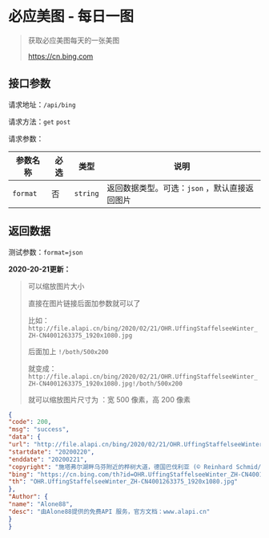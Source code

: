 # 必应美图 - 每日一图

> 获取必应美图每天的一张美图
>
> https://cn.bing.com



## 接口参数

请求地址：`/api/bing`

请求方法：`get`  `post`

请求参数：

| 参数名称 | 必选 |类型|说明|
| -------- | ---- |----|----|
| `format` | 否 | `string` |返回数据类型。可选：`json` ，默认直接返回图片|

## 返回数据

测试参数：`format=json`

**2020-20-21更新：**

> 可以缩放图片大小
>
> 直接在图片链接后面加参数就可以了
>
> 比如：`http://file.alapi.cn/bing/2020/02/21/OHR.UffingStaffelseeWinter_ZH-CN4001263375_1920x1080.jpg`
>
> 后面加上 `!/both/500x200`
>
> 就变成：`http://file.alapi.cn/bing/2020/02/21/OHR.UffingStaffelseeWinter_ZH-CN4001263375_1920x1080.jpg!/both/500x200`
>
> 就可以缩放图片尺寸为 ：宽 500 像素，高 200 像素

```json
{
"code": 200,
"msg": "success",
"data": {
"url": "http://file.alapi.cn/bing/2020/02/21/OHR.UffingStaffelseeWinter_ZH-CN4001263375_1920x1080.jpg",
"startdate": "20200220",
"enddate": "20200221",
"copyright": "施塔弗尔湖畔乌芬附近的桦树大道，德国巴伐利亚 (© Reinhard Schmid/eStock Photo)",
"bing": "https://cn.bing.com/th?id=OHR.UffingStaffelseeWinter_ZH-CN4001263375_1920x1080.jpg&rf=LaDigue_1920x1080.jpg&pid=hp",
"th": "OHR.UffingStaffelseeWinter_ZH-CN4001263375_1920x1080.jpg"
},
"Author": {
"name": "Alone88",
"desc": "由Alone88提供的免费API 服务，官方文档：www.alapi.cn"
}
}
```



